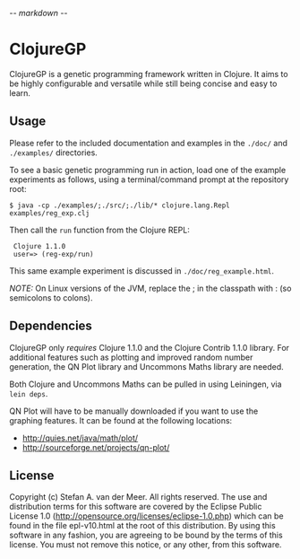 -*- markdown -*-

ClojureGP
=========

ClojureGP is a genetic programming framework written in Clojure. It aims to be
highly configurable and versatile while still being concise and easy to learn.


Usage
-----

Please refer to the included documentation and examples in the `./doc/` and
`./examples/` directories.

To see a basic genetic programming run in action, load one of the example
experiments as follows, using a terminal/command prompt at the repository root:

`$ java -cp ./examples/;./src/;./lib/* clojure.lang.Repl examples/reg_exp.clj `

Then call the `run` function from the Clojure REPL:

`  Clojure 1.1.0 `  
`  user=> (reg-exp/run)  `  

This same example experiment is discussed in `./doc/reg_example.html`.

*NOTE:* On Linux versions of the JVM, replace the ; in the classpath with : (so
 semicolons to colons).

Dependencies
------------

ClojureGP only *requires* Clojure 1.1.0 and the Clojure Contrib 1.1.0
library. For additional features such as plotting and improved random number
generation, the QN Plot library and Uncommons Maths library are needed.

Both Clojure and Uncommons Maths can be pulled in using Leiningen, via
`lein deps`.

QN Plot will have to be manually downloaded if you want to use the graphing
features. It can be found at the following locations:
- <http://quies.net/java/math/plot/>
- <http://sourceforge.net/projects/qn-plot/>

License
-------

Copyright (c) Stefan A. van der Meer. All rights reserved.
The use and distribution terms for this software are covered by the Eclipse
Public License 1.0 (http://opensource.org/licenses/eclipse-1.0.php) which
can be found in the file epl-v10.html at the root of this distribution. By
using this software in any fashion, you are agreeing to be bound by the
terms of this license. You must not remove this notice, or any other, from
this software.
